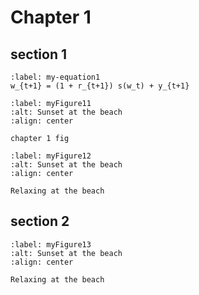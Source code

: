 # Chapter 1

## section 1 

```{math}
:label: my-equation1
w_{t+1} = (1 + r_{t+1}) s(w_t) + y_{t+1}
```

```{figure} ../Figures/avatar.png
:label: myFigure11
:alt: Sunset at the beach
:align: center

chapter 1 fig
```

```{figure} ../Figures/avatar.png
:label: myFigure12
:alt: Sunset at the beach
:align: center

Relaxing at the beach
```
## section 2 

```{figure} ../Figures/avatar.png
:label: myFigure13
:alt: Sunset at the beach
:align: center

Relaxing at the beach
```

